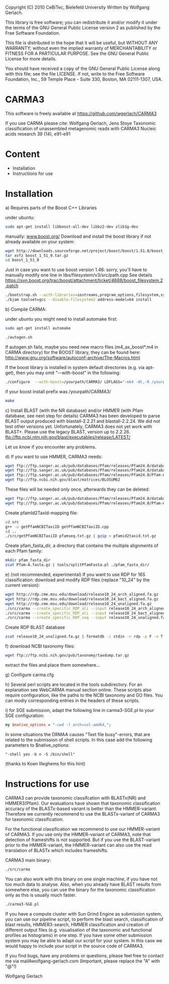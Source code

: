
  Copyright (C) 2010 CeBiTec, Bielefeld University
  Written by Wolfgang Gerlach.

  This library is free software; you can redistribute it and/or
  modify it under the terms of the GNU General Public License
  version 2 as published by the Free Software Foundation.

  This file is distributed in the hope that it will be useful,
  but WITHOUT ANY WARRANTY; without even the implied warranty of
  MERCHANTABILITY or FITNESS FOR A PARTICULAR PURPOSE.  See the GNU
  General Public License for more details.

  You should have received a copy of the GNU General Public License
  along with this file; see the file LICENSE.  If not, write to
  the Free Software Foundation, Inc., 59 Temple Place - Suite 330,
  Boston, MA 02111-1307, USA.


CARMA3
======

This software is freely available at
https://github.com/wgerlach/CARMA3



If you use CARMA please cite:
Wolfgang Gerlach, Jens Stoye
Taxonomic classification of unassembled metagenomic reads with CARMA3
Nucleic acids research 39 (14), e91-e91


Content
=======

* Installation
* Instructions for use




Installation
============

a)
Requires parts of the Boost C++ Libraries

under ubuntu:
```bash
sudo apt-get install libboost-all-dev libbz2-dev zlib1g-dev
```

manually:
www.boost.org/
Download and install the boost library if not already available on your system:
```bash
wget http://downloads.sourceforge.net/project/boost/boost/1.51.0/boost_1_51_0.tar.gz
tar xvfz boost_1_51_0.tar.gz
cd boost_1_51_0
```

Just in case you want to use boost version 1.46: sorry, you'll have to manually modify one line in libs/filesystem/v3/src/path.cpp
See details https://svn.boost.org/trac/boost/attachment/ticket/4688/boost_filesystem.2.patch

```bash
./bootstrap.sh --with-libraries=iostreams,program_options,filesystem,system --prefix=/yourpath/CARMA3/
./bjam toolset=gcc --disable-filesystem2 address-model=64 install
```

b)
Compile CARMA:

under ubuntu you might need to install automake first:
```bash
sudo apt-get install automake
```

```bash
./autogen.sh
```
If autogen.sh fails, maybe you need new macro files (m4_ax_boost*.m4 in CARMA directory) for the BOOST library, they can be found here: http://www.gnu.org/software/autoconf-archive/The-Macros.html

If the boost library is installed in system default directories (e.g. via apt-get), then you may omit "--with-boost" in the following:

```bash
./configure  --with-boost=/yourpath/CARMA3/ LDFLAGS="-m64 -Wl,-R /yourpath/CARMA3/lib"
```
if your boost install prefix was /yourpath/CARMA3/

```bash
make
```

c)
Install BLAST (with the NR database) and/or HMMER (with Pfam database, see next step for details)
CARMA3 has been developed to parse BLAST output produced with blastall-2.2.21 and blastall-2.2.24. We did not test other versions yet. 
Unfortunately, CARMA3 does not yet work with BLAST+. Please use the legacy BLAST, version up to 2.2.26.
ftp://ftp.ncbi.nlm.nih.gov/blast/executables/release/LATEST/

Let us know if you encounter any problems.

d)
If you want to use HMMER, CARMA3 needs:
```bash
wget ftp://ftp.sanger.ac.uk/pub/databases/Pfam/releases/Pfam24.0/database_files/pfamA.txt.gz
wget ftp://ftp.sanger.ac.uk/pub/databases/Pfam/releases/Pfam24.0/database_files/gene_ontology.txt.gz
wget ftp://ftp.sanger.ac.uk/pub/databases/Pfam/releases/Pfam24.0/Pfam-A.hmm.gz
wget ftp://ftp.ncbi.nih.gov/blast/matrices/BLOSUM62
```

These files will be needed only once, afterwards they can be deleted:
```bash
wget ftp://ftp.sanger.ac.uk/pub/databases/Pfam/releases/Pfam24.0/database_files/pfamseq.txt.gz
wget ftp://ftp.sanger.ac.uk/pub/databases/Pfam/releases/Pfam24.0/Pfam-A.fasta.gz
```

Create pfamId2TaxId-mapping file:
```bash
cd src
g++ -o getPfamNCBITaxiID getPfamNCBITaxiID.cpp
cd ..
./src/getPfamNCBITaxiID pfamseq.txt.gz | gzip > pfamid2taxid.txt.gz
```

Create pfam_fasta_dir, a directory that contains the multiple alignments of each Pfam family:
```bash
mkdir pfam_fasta_dir
zcat Pfam-A.fasta.gz | tools/splitPfamFasta.pl ./pfam_fasta_dir/ 
```

e) (not recommended, experimental)
If you want to use RDP for 16S classification:
download and modify RDP files (replace "10_24" by the current version):
```bash
wget http://rdp.cme.msu.edu/download/release10_24_arch_aligned.fa.gz
wget http://rdp.cme.msu.edu/download/release10_24_bact_aligned.fa.gz
wget http://rdp.cme.msu.edu/download/release10_24_unaligned.fa.gz
./src/carma --create_specific_RDP_ali --input release10_24_arch_aligned.fa.gz | gzip > release10_24_arch_aligned_specific.fa.gz
./src/carma --create_specific_RDP_ali --input release10_24_bact_aligned.fa.gz | gzip > release10_24_bact_aligned_specific.fa.gz
./src/carma --create_specific_RDP_seq --input release10_24_unaligned.fa.gz | gzip > release10_24_unaligned_specific.fa.gz
```

Create RDP BLAST database
```bash
zcat release10_24_unaligned.fa.gz | formatdb -i stdin -n rdp -p F -o T
```

f) 
download NCBI taxonomy files:
```bash
wget ftp://ftp.ncbi.nih.gov/pub/taxonomy/taxdump.tar.gz
```
extract the files and place them somewhere...

g)
Configure carma.cfg 

h)
Several perl scripts are located in the tools subdirectory. For an explanation see WebCARMA manual section online.
These scripts also require configuration, like the paths to the NCBI taxonomy and GO files. You can modiy corresponding entries
in the headers of these scripts.

i)
for SGE submission, adapt the following line in carma3-SGE.pl to your SGE configuration:
```perl
my $native_options = "-cwd -l arch=sol-amd64,";
```

In some situations the DRMAA causes "Text file busy"-errors, that are related to the submission of shell scripts.
In this case add the following parameters to $native_options:
```text
"-shell yes -b n -S /bin/shell"
```
(thanks to Koen Illeghems for this hint)



Instructions for use
====================

CARMA3 can provide taxonomic classifcation with BLASTx(NR) and HMMER3(Pfam). Our evaluations have shown
that taxonomic classification accuracy of the BLASTx-based variant is better than the HMMER-variant. Therefore 
we currently recommend to use the BLASTx-variant of CARMA3 for taxonomic classification.

For the functional classification we recommend to use our HMMER-variant of CARMA3. If you use only the HMMER-variant
of CARMA3, note that detection of frameshifts is not supported. But if you use the BLAST-variant prior to the 
HMMER-variant, the HMMER-variant can also use the read translation of BLASTx which includes frameshifts.


CARMA3 main binary:
```bash
./src/carma
```
You can also work with this binary on one single machine, if you have not too much data to analyse. Also, when 
you already have BLAST results from somewhere else, you can use the binary for the taxonomic classification only as this 
is usually much faster.

```bash
./carma3-SGE.pl
```
If you have a compute cluster with Sun Grind Engine as submission system, you can use our pipeline script, to perform
the blast search, classification of blast results, HMMER3-search, HMMER classification and creation of different output
files (e.g. visualisation of the taxonomic and functional profiles as histograms) in one step. If you have some other
submission system you may be able to adapt our script for your system. In this case we would happy to include your script
in the source code of CARMA3.



If you find bugs, have any problems or questions, please feel free to contact me via
mailAwolfgang-gerlach.com
(Important, please replace the "A" with "@"!)


Wolfgang Gerlach


